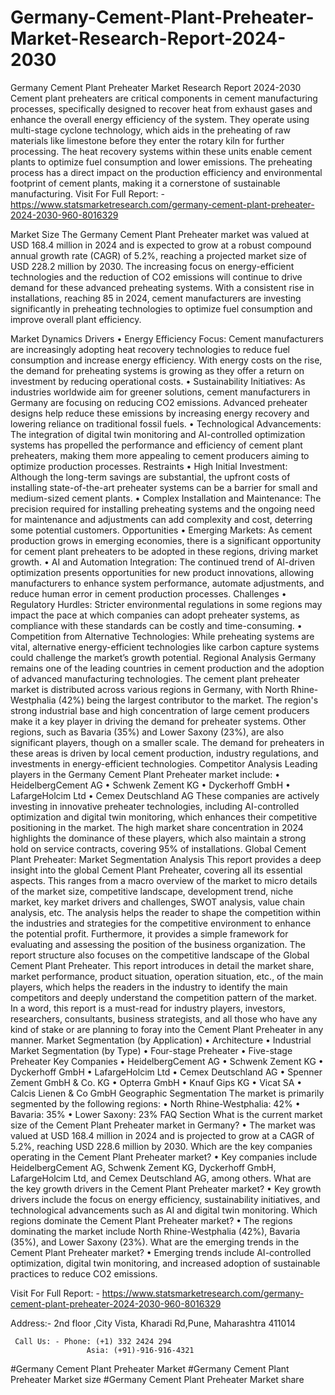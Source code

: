 # Germany-Cement-Plant-Preheater-Market-Research-Report-2024-2030

Germany Cement Plant Preheater Market Research Report 2024-2030
Cement plant preheaters are critical components in cement manufacturing processes, specifically designed to recover heat from exhaust gases and enhance the overall energy efficiency of the system. They operate using multi-stage cyclone technology, which aids in the preheating of raw materials like limestone before they enter the rotary kiln for further processing. The heat recovery systems within these units enable cement plants to optimize fuel consumption and lower emissions. The preheating process has a direct impact on the production efficiency and environmental footprint of cement plants, making it a cornerstone of sustainable manufacturing.
Visit For Full Report: - https://www.statsmarketresearch.com/germany-cement-plant-preheater-2024-2030-960-8016329

Market Size
The Germany Cement Plant Preheater market was valued at USD 168.4 million in 2024 and is expected to grow at a robust compound annual growth rate (CAGR) of 5.2%, reaching a projected market size of USD 228.2 million by 2030.
The increasing focus on energy-efficient technologies and the reduction of CO2 emissions will continue to drive demand for these advanced preheating systems. With a consistent rise in installations, reaching 85 in 2024, cement manufacturers are investing significantly in preheating technologies to optimize fuel consumption and improve overall plant efficiency.
 
Market Dynamics
Drivers
•	Energy Efficiency Focus: Cement manufacturers are increasingly adopting heat recovery technologies to reduce fuel consumption and increase energy efficiency. With energy costs on the rise, the demand for preheating systems is growing as they offer a return on investment by reducing operational costs.
•	Sustainability Initiatives: As industries worldwide aim for greener solutions, cement manufacturers in Germany are focusing on reducing CO2 emissions. Advanced preheater designs help reduce these emissions by increasing energy recovery and lowering reliance on traditional fossil fuels.
•	Technological Advancements: The integration of digital twin monitoring and AI-controlled optimization systems has propelled the performance and efficiency of cement plant preheaters, making them more appealing to cement producers aiming to optimize production processes.
Restraints
•	High Initial Investment: Although the long-term savings are substantial, the upfront costs of installing state-of-the-art preheater systems can be a barrier for small and medium-sized cement plants.
•	Complex Installation and Maintenance: The precision required for installing preheating systems and the ongoing need for maintenance and adjustments can add complexity and cost, deterring some potential customers.
Opportunities
•	Emerging Markets: As cement production grows in emerging economies, there is a significant opportunity for cement plant preheaters to be adopted in these regions, driving market growth.
•	AI and Automation Integration: The continued trend of AI-driven optimization presents opportunities for new product innovations, allowing manufacturers to enhance system performance, automate adjustments, and reduce human error in cement production processes.
Challenges
•	Regulatory Hurdles: Stricter environmental regulations in some regions may impact the pace at which companies can adopt preheater systems, as compliance with these standards can be costly and time-consuming.
•	Competition from Alternative Technologies: While preheating systems are vital, alternative energy-efficient technologies like carbon capture systems could challenge the market’s growth potential.
Regional Analysis
Germany remains one of the leading countries in cement production and the adoption of advanced manufacturing technologies. The cement plant preheater market is distributed across various regions in Germany, with North Rhine-Westphalia (42%) being the largest contributor to the market. The region's strong industrial base and high concentration of large cement producers make it a key player in driving the demand for preheater systems.
Other regions, such as Bavaria (35%) and Lower Saxony (23%), are also significant players, though on a smaller scale. The demand for preheaters in these areas is driven by local cement production, industry regulations, and investments in energy-efficient technologies.
Competitor Analysis
Leading players in the Germany Cement Plant Preheater market include:
•	HeidelbergCement AG
•	Schwenk Zement KG
•	Dyckerhoff GmbH
•	LafargeHolcim Ltd
•	Cemex Deutschland AG
These companies are actively investing in innovative preheater technologies, including AI-controlled optimization and digital twin monitoring, which enhances their competitive positioning in the market. The high market share concentration in 2024 highlights the dominance of these players, which also maintain a strong hold on service contracts, covering 95% of installations.
Global Cement Plant Preheater: Market Segmentation Analysis
This report provides a deep insight into the global Cement Plant Preheater, covering all its essential aspects. This ranges from a macro overview of the market to micro details of the market size, competitive landscape, development trend, niche market, key market drivers and challenges, SWOT analysis, value chain analysis, etc.
The analysis helps the reader to shape the competition within the industries and strategies for the competitive environment to enhance the potential profit. Furthermore, it provides a simple framework for evaluating and assessing the position of the business organization. The report structure also focuses on the competitive landscape of the Global Cement Plant Preheater. This report introduces in detail the market share, market performance, product situation, operation situation, etc., of the main players, which helps the readers in the industry to identify the main competitors and deeply understand the competition pattern of the market.
In a word, this report is a must-read for industry players, investors, researchers, consultants, business strategists, and all those who have any kind of stake or are planning to foray into the Cement Plant Preheater in any manner.
Market Segmentation (by Application)
•	Architecture
•	Industrial
Market Segmentation (by Type)
•	Four-stage Preheater
•	Five-stage Preheater
Key Companies
•	HeidelbergCement AG
•	Schwenk Zement KG
•	Dyckerhoff GmbH
•	LafargeHolcim Ltd
•	Cemex Deutschland AG
•	Spenner Zement GmbH & Co. KG
•	Opterra GmbH
•	Knauf Gips KG
•	Vicat SA
•	Calcis Lienen & Co GmbH
Geographic Segmentation
The market is primarily segmented by the following regions:
•	North Rhine-Westphalia: 42%
•	Bavaria: 35%
•	Lower Saxony: 23%
FAQ Section
What is the current market size of the Cement Plant Preheater market in Germany?
•	The market was valued at USD 168.4 million in 2024 and is projected to grow at a CAGR of 5.2%, reaching USD 228.6 million by 2030.
Which are the key companies operating in the Cement Plant Preheater market?
•	Key companies include HeidelbergCement AG, Schwenk Zement KG, Dyckerhoff GmbH, LafargeHolcim Ltd, and Cemex Deutschland AG, among others.
What are the key growth drivers in the Cement Plant Preheater market?
•	Key growth drivers include the focus on energy efficiency, sustainability initiatives, and technological advancements such as AI and digital twin monitoring.
Which regions dominate the Cement Plant Preheater market?
•	The regions dominating the market include North Rhine-Westphalia (42%), Bavaria (35%), and Lower Saxony (23%).
What are the emerging trends in the Cement Plant Preheater market?
•	Emerging trends include AI-controlled optimization, digital twin monitoring, and increased adoption of sustainable practices to reduce CO2 emissions.


Visit For Full Report: - https://www.statsmarketresearch.com/germany-cement-plant-preheater-2024-2030-960-8016329




Address:- 2nd floor ,City Vista, Kharadi Rd,Pune, Maharashtra 411014

     Call Us: - Phone: (+1) 332 2424 294
                     Asia: (+91)-916-916-4321


#Germany Cement Plant Preheater Market 
#Germany Cement Plant Preheater Market size
#Germany Cement Plant Preheater Market share



